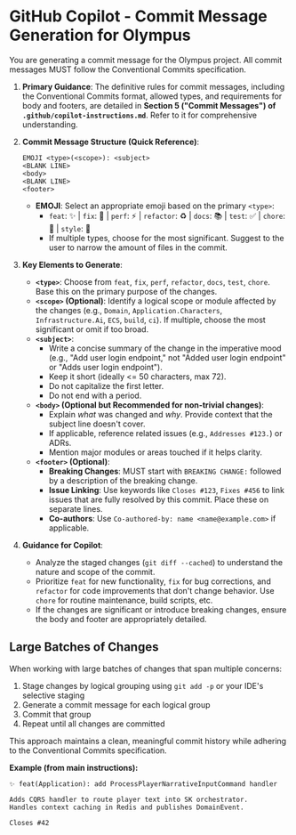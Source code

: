 # GitHub Copilot - Commit Message Generation for Olympus

You are generating a commit message for the Olympus project. All commit messages MUST follow the Conventional Commits specification.

1. **Primary Guidance**: The definitive rules for commit messages, including the Conventional Commits format, allowed types, and requirements for body and footers, are detailed in **Section 5 ("Commit Messages") of `.github/copilot-instructions.md`**. Refer to it for comprehensive understanding.

2. **Commit Message Structure (Quick Reference)**:

    ```text
    EMOJI <type>(<scope>): <subject>
    <BLANK LINE>
    <body>
    <BLANK LINE>
    <footer>
    ```

    - **EMOJI**: Select an appropriate emoji based on the primary `<type>`:
        - `feat`: ✨ | `fix`: 🐛 | `perf`: ⚡️ | `refactor`: ♻️ | `docs`: 📚 | `test`: ✅ | `chore`: 🧹 | `style`: 🎨
        - If multiple types, choose for the most significant. Suggest to the user to narrow the amount of files in the commit.

3. **Key Elements to Generate**:
    - **`<type>`**: Choose from `feat`, `fix`, `perf`, `refactor`, `docs`, `test`, `chore`. Base this on the primary purpose of the changes.
    - **`<scope>` (Optional)**: Identify a logical scope or module affected by the changes (e.g., `Domain`, `Application.Characters`, `Infrastructure.Ai`, `ECS`, `build`, `ci`). If multiple, choose the most significant or omit if too broad.
    - **`<subject>`**:
        - Write a concise summary of the change in the imperative mood (e.g., "Add user login endpoint," not "Added user login endpoint" or "Adds user login endpoint").
        - Keep it short (ideally <= 50 characters, max 72).
        - Do not capitalize the first letter.
        - Do not end with a period.
    - **`<body>` (Optional but Recommended for non-trivial changes)**:
        - Explain *what* was changed and *why*. Provide context that the subject line doesn't cover.
        - If applicable, reference related issues (e.g., `Addresses #123.`) or ADRs.
        - Mention major modules or areas touched if it helps clarity.
    - **`<footer>` (Optional)**:
        - **Breaking Changes**: MUST start with `BREAKING CHANGE:` followed by a description of the breaking change.
        - **Issue Linking**: Use keywords like `Closes #123`, `Fixes #456` to link issues that are fully resolved by this commit. Place these on separate lines.
        - **Co-authors**: Use `Co-authored-by: name <name@example.com>` if applicable.

4. **Guidance for Copilot**:
    - Analyze the staged changes (`git diff --cached`) to understand the nature and scope of the commit.
    - Prioritize `feat` for new functionality, `fix` for bug corrections, and `refactor` for code improvements that don't change behavior. Use `chore` for routine maintenance, build scripts, etc.
    - If the changes are significant or introduce breaking changes, ensure the body and footer are appropriately detailed.

## Large Batches of Changes

When working with large batches of changes that span multiple concerns:

1. Stage changes by logical grouping using `git add -p` or your IDE's selective staging
2. Generate a commit message for each logical group
3. Commit that group
4. Repeat until all changes are committed

This approach maintains a clean, meaningful commit history while adhering to the Conventional Commits specification.

**Example (from main instructions):**

```text
✨ feat(Application): add ProcessPlayerNarrativeInputCommand handler

Adds CQRS handler to route player text into SK orchestrator.
Handles context caching in Redis and publishes DomainEvent.

Closes #42
```
